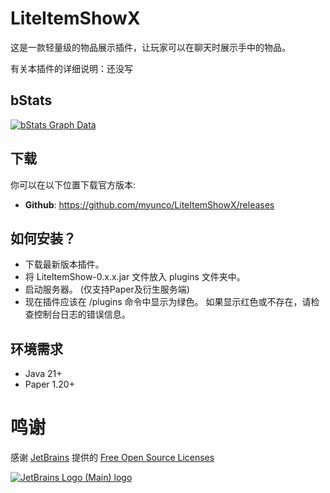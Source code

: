 # LiteItemShowX
这是一款轻量级的物品展示插件，让玩家可以在聊天时展示手中的物品。

有关本插件的详细说明：还没写

bStats
---
[![bStats Graph Data](https://bstats.org/signatures/bukkit/LiteItemShow.svg)](https://bstats.org/plugin/bukkit/LiteItemShow)

下载
---
你可以在以下位置下载官方版本:
- **Github**: https://github.com/myunco/LiteItemShowX/releases

如何安装？
---
* 下载最新版本插件。
* 将 LiteItemShow-0.x.x.jar 文件放入 plugins 文件夹中。
* 启动服务器。 (仅支持Paper及衍生服务端)
* 现在插件应该在 /plugins 命令中显示为绿色。 如果显示红色或不存在，请检查控制台日志的错误信息。

环境需求
---
* Java 21+
* Paper 1.20+

# 鸣谢
感谢 [JetBrains](https://www.jetbrains.com/?from=ServerMonitor) 提供的 [Free Open Source Licenses](https://jb.gg/OpenSourceSupport)

[![JetBrains Logo (Main) logo](https://resources.jetbrains.com/storage/products/company/brand/logos/jb_beam.svg)](https://www.jetbrains.com/?from=ServerMonitor)
